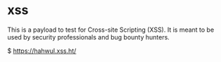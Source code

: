 # xss
This is a payload to test for Cross-site Scripting (XSS). It is meant to be used by security professionals and bug bounty hunters.

$ https://hahwul.xss.ht/
